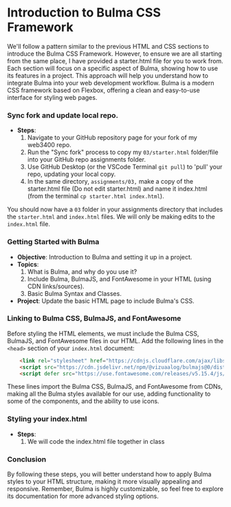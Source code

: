 # Introduction to Bulma CSS Framework

We'll follow a pattern similar to the previous HTML and CSS sections to introduce the Bulma CSS Framework. However, to ensure we are all starting from the same place, I have provided a starter.html file for you to work from. Each section will focus on a specific aspect of Bulma, showing how to use its features in a project. This approach will help you understand how to integrate Bulma into your web development workflow. Bulma is a modern CSS framework based on Flexbox, offering a clean and easy-to-use interface for styling web pages. 

### Sync fork and update local repo.
- **Steps**:
  1. Navigate to your GitHub repository page for your fork of my web3400 repo.
  2. Run the "Sync fork" process to copy my `03/starter.html` folder/file into your GitHub repo assignments folder.
  3. Use GitHub Desktop (or the VSCode Terminal `git pull`) to 'pull' your repo, updating your local copy.
  4. In the same directory, `assignments/03,` make a copy of the starter.html file (Do not edit starter.html) and name it index.html (from the terminal `cp starter.html index.html`).

You should now have a `03` folder in your assignments directory that includes the `starter.html` and `index.html` files. We will only be making edits to the `index.html` file.

### Getting Started with Bulma
- **Objective**: Introduction to Bulma and setting it up in a project.
- **Topics**:
  1. What is Bulma, and why do you use it?
  2. Include Bulma, BulmaJS, and FontAwesome in your HTML (using CDN links/sources).
  3. Basic Bulma Syntax and Classes.
- **Project**: Update the basic HTML page to include Bulma's CSS.

### Linking to Bulma CSS, BulmaJS, and FontAwesome
Before styling the HTML elements, we must include the Bulma CSS, BulmaJS, and FontAwesome files in our HTML. Add the following lines in the `<head>` section of your `index.html` document:

```html
    <link rel="stylesheet" href="https://cdnjs.cloudflare.com/ajax/libs/bulma/0.9.4/css/bulma.min.css">
    <script src="https://cdn.jsdelivr.net/npm/@vizuaalog/bulmajs@0/dist/bulma.min.js"></script>
    <script defer src="https://use.fontawesome.com/releases/v5.15.4/js/all.js"></script>
```

These lines import the Bulma CSS, BulmaJS, and FontAwesome from CDNs, making all the Bulma styles available for our use, adding functionality to some of the components, and the ability to use icons.

### Styling your index.html
- **Steps**:
  1. We will code the index.html file together in class

### Conclusion
By following these steps, you will better understand how to apply Bulma styles to your HTML structure, making it more visually appealing and responsive. Remember, Bulma is highly customizable, so feel free to explore its documentation for more advanced styling options.

